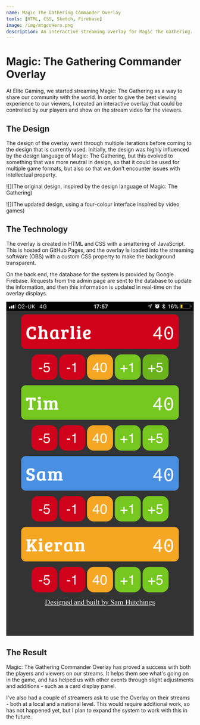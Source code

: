 ```yaml
---
name: Magic The Gathering Commander Overlay
tools: [HTML, CSS, Sketch, Firebase]
image: /img/mtgcoHero.png
description: An interactive streaming overlay for Magic The Gathering.
---
```


# Magic: The Gathering Commander Overlay
At Elite Gaming, we started streaming Magic: The Gathering as a way to share our community with the world. In order to give the best viewing experience to our viewers, I created an interactive overlay that could be controlled by our players and show on the stream video for the viewers.

## The Design
The design of the overlay went through multiple iterations before coming to the design that is currently used. Initially, the design was highly influenced by the design language of Magic: The Gathering, but this evolved to something that was more neutral in design, so that it could be used for multiple game formats, but also so that we don't encounter issues with intellectual property.

![](The original design, inspired by the design language of Magic: The Gathering)

![](The updated design, using a four-colour interface inspired by video games)

## The Technology
The overlay is created in HTML and CSS with a smattering of JavaScript. This is hosted on GitHub Pages, and the overlay is loaded into the streaming software (OBS) with a custom CSS property to make the background transparent.

On the back end, the database for the system is provided by Google Firebase. Requests from the admin page are sent to the database to update the information, and then this information is updated in real-time on the overlay displays.

![The admin panel running on an iPhone](/img/MTGCO/admin.jpeg)

## The Result
Magic: The Gathering Commander Overlay has proved a success with both the players and viewers on our streams. It helps them see what's going on in the game, and has helped us with other events through slight adjustments and additions - such as a card display panel.

I've also had a couple of streamers ask to use the Overlay on their streams - both at a local and a national level. This would require additional work, so has not happened yet, but I plan to expand the system to work with this in the future.